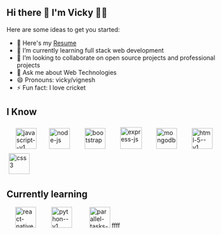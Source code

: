 ## Hi there 👋 I'm Vicky 👩‍💻

Here are some ideas to get you started:

- 🔭 Here's my [Resume](vignesh_resume.pdf)
- 🌱 I’m currently learning full stack web development
- 👯 I’m looking to collaborate on open source projects and professional projects
- 💬 Ask me about Web Technologies
- 😄 Pronouns: vicky/vignesh
- ⚡ Fun fact: I love cricket 

## I Know

&nbsp;&nbsp;&nbsp;&nbsp;<img width="48" height="48" style="margin:5px;" src="https://img.icons8.com/color/48/javascript--v1.png" alt="javascript--v1"/>&nbsp;&nbsp;&nbsp;&nbsp;   <img width="48" height="48" style="margin:5px;" src="https://img.icons8.com/fluency/48/node-js.png" alt="node-js"/> &nbsp;&nbsp;&nbsp;&nbsp;    <img width="48" height="48" src="https://img.icons8.com/color-glass/48/bootstrap.png" style="margin:5px;" alt="bootstrap"/> &nbsp;&nbsp;&nbsp;&nbsp;  <img width="50" height="50" style="margin:5px;" src="https://img.icons8.com/ios/50/express-js.png" alt="express-js"/> &nbsp;&nbsp;&nbsp;&nbsp;  <img width="48" height="48" style="margin:5px;" src="https://img.icons8.com/color/48/mongodb.png" alt="mongodb"/>  &nbsp;&nbsp;&nbsp;&nbsp;  <img width="48" height="48" style="margin:5px;" src="https://img.icons8.com/color/48/html-5--v1.png" alt="html-5--v1"/>  &nbsp;&nbsp;&nbsp;&nbsp;  <img width="48" height="48" style="margin:5px;" src="https://img.icons8.com/color/48/css3.png" alt="css3"/>

## Currently learning 

&nbsp;&nbsp;&nbsp;&nbsp; <img width="48" height="48" src="https://img.icons8.com/color/48/react-native.png" alt="react-native"/>&nbsp;&nbsp;&nbsp;&nbsp;&nbsp;&nbsp;&nbsp;&nbsp;   <img width="48" height="48" src="https://img.icons8.com/color/48/python--v1.png" alt="python--v1"/>  &nbsp;&nbsp;&nbsp;&nbsp;&nbsp;&nbsp;&nbsp;&nbsp;  <img width="48" height="48" src="https://img.icons8.com/fluency/48/parallel-tasks--v1.png" alt="parallel-tasks--v1"/>
ffff